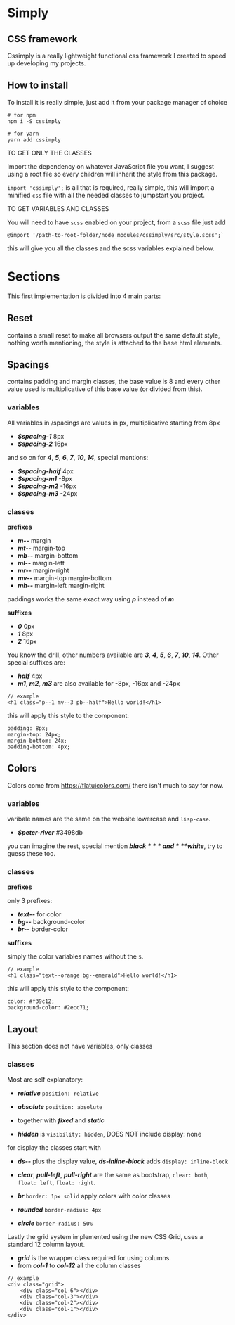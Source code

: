 # Simply
## CSS framework

Cssimply is a really lightweight functional css framework I created to speed up developing my projects.


## How to install

To install it is really simple, just add it from your package manager of choice

```
# for npm
npm i -S cssimply

# for yarn
yarn add cssimply
```

TO GET ONLY THE CLASSES

Import the dependency on whatever JavaScript file you want, I suggest using a root file so every children will inherit the style from this package.

`import 'cssimply';` is all that is required, really simple, this will import a minified `css` file with all the needed classes to jumpstart you project.


TO GET VARIABLES AND CLASSES

You will need to have `scss` enabled on your project, from a `scss` file just add

```
@import '/path-to-root-folder/node_modules/cssimply/src/style.scss';`
```

this will give you all the classes and the scss variables explained below.


# Sections

This first implementation is divided into 4 main parts:



## Reset
contains a small reset to make all browsers output the same default style, nothing worth mentioning, the style is attached to the base html elements.



## Spacings
contains padding and margin classes, the base value is 8 and every other value used is multiplicative of this base value (or divided from this).


### variables

All variables in /spacings are values in px, multiplicative starting from 8px

- ***$spacing-1*** 8px
- ***$spacing-2*** 16px

and so on for ***4***, ***5***, ***6***, ***7***, ***10***, ***14***, special mentions:

- ***$spacing-half*** 4px
- ***$spacing-m1*** -8px
- ***$spacing-m2*** -16px
- ***$spacing-m3*** -24px


### classes

**prefixes**

- ***m--*** margin
- ***mt--*** margin-top
- ***mb--*** margin-bottom
- ***ml--*** margin-left
- ***mr--*** margin-right
- ***mv--*** margin-top margin-bottom
- ***mh--*** margin-left margin-right

paddings works the same exact way using ***p*** instead of ***m***

**suffixes**

- ***0*** 0px
- ***1*** 8px
- ***2*** 16px

You know the drill, other numbers available are ***3***, ***4***, ***5***, ***6***, ***7***, ***10***, ***14***.
Other special suffixes are:

- ***half*** 4px
- ***m1***, ***m2***, ***m3*** are also available for -8px, -16px and -24px

```
// example
<h1 class="p--1 mv--3 pb--half">Hello world!</h1>
```
this will apply this style to the component:
```
padding: 8px;
margin-top: 24px;
margin-bottom: 24x;
padding-bottom: 4px;
```



## Colors

Colors come from https://flatuicolors.com/ there isn't much to say for now.


### variables

varibale names are the same on the website lowercase and `lisp-case`.

- ***$peter-river*** #3498db

you can imagine the rest, special mention ***$black*** and ***$white***, try to guess these too.


### classes


**prefixes**

only 3 prefixes:

- ***text--*** for color
- ***bg--*** background-color
- ***br--*** border-color


**suffixes**

simply the color variables names without the `$`.


```
// example
<h1 class="text--orange bg--emerald">Hello world!</h1>
```
this will apply this style to the component:
```
color: #f39c12;
background-color: #2ecc71;
```



## Layout

This section does not have variables, only classes

### classes

Most are self explanatory:

- ***relative*** `position: relative`
- ***absolute*** `position: absolute`
- together with ***fixed*** and ***static***

- ***hidden*** is `visibility: hidden`, DOES NOT include display: none

for display the classes start with

- ***ds--*** plus the display value, ***ds-inline-block*** adds `display: inline-block`

- ***clear***, ***pull-left***, ***pull-right*** are the same as bootstrap,
`clear: both`, `float: left`, `float: right`.

- ***br*** `border: 1px solid` apply colors with color classes
- ***rounded*** `border-radius: 4px`
- ***circle*** `border-radius: 50%`

Lastly the grid system implemented using the new CSS Grid, uses a standard 12 column layout.

- ***grid*** is the wrapper class required for using columns.
- from ***col-1*** to ***col-12*** all the column classes

```
// example
<div class="grid">
    <div class="col-6"></div>
    <div class="col-3"></div>
    <div class="col-2"></div>
    <div class="col-1"></div>
</div>
```

